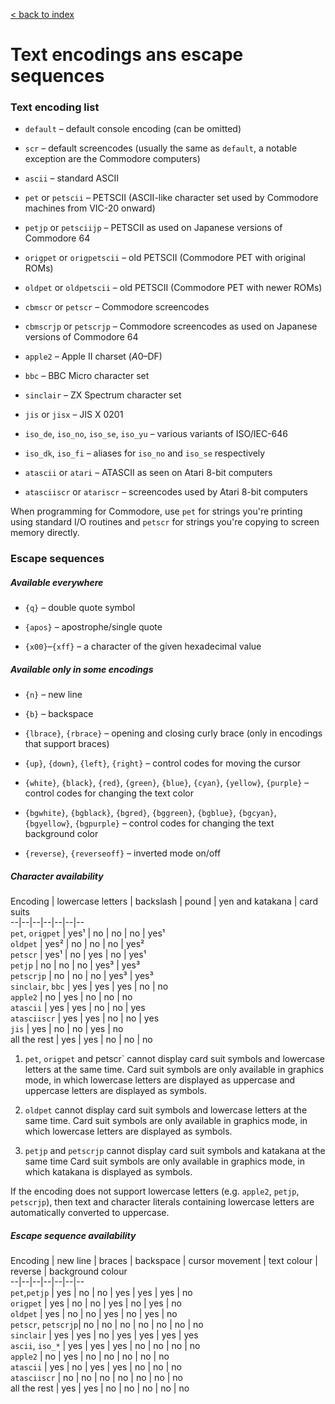 [< back to index](../doc_index.md)

# Text encodings ans escape sequences

### Text encoding list

* `default` – default console encoding (can be omitted)

* `scr` – default screencodes
(usually the same as `default`, a notable exception are the Commodore computers)

* `ascii` – standard ASCII

* `pet` or `petscii` – PETSCII (ASCII-like character set used by Commodore machines from VIC-20 onward)

* `petjp` or `petsciijp` – PETSCII as used on Japanese versions of Commodore 64

* `origpet` or `origpetscii` – old PETSCII (Commodore PET with original ROMs)

* `oldpet` or `oldpetscii` – old PETSCII (Commodore PET with newer ROMs)

* `cbmscr` or `petscr` – Commodore screencodes

* `cbmscrjp` or `petscrjp` – Commodore screencodes as used on Japanese versions of Commodore 64

* `apple2` – Apple II charset ($A0–$DF)

* `bbc` – BBC Micro character set

* `sinclair` – ZX Spectrum character set

* `jis` or `jisx` – JIS X 0201

* `iso_de`, `iso_no`, `iso_se`, `iso_yu` – various variants of ISO/IEC-646
 
* `iso_dk`, `iso_fi` – aliases for `iso_no` and `iso_se` respectively
 
* `atascii` or `atari` – ATASCII as seen on Atari 8-bit computers
 
* `atasciiscr` or `atariscr` – screencodes used by Atari 8-bit computers

When programming for Commodore,
use `pet` for strings you're printing using standard I/O routines
and `petscr` for strings you're copying to screen memory directly.

### Escape sequences

##### Available everywhere

* `{q}` – double quote symbol

* `{apos}` – apostrophe/single quote

* `{x00}`–`{xff}` – a character of the given hexadecimal value

##### Available only in some encodings

* `{n}` – new line

* `{b}` – backspace

* `{lbrace}`, `{rbrace}` – opening and closing curly brace (only in encodings that support braces)

* `{up}`, `{down}`, `{left}`, `{right}` – control codes for moving the cursor

* `{white}`, `{black}`, `{red}`, `{green}`, `{blue}`, `{cyan}`, `{yellow}`, `{purple}` – 
control codes for changing the text color

* `{bgwhite}`, `{bgblack}`, `{bgred}`, `{bggreen}`, `{bgblue}`, `{bgcyan}`, `{bgyellow}`, `{bgpurple}` – 
control codes for changing the text background color

* `{reverse}`, `{reverseoff}` – inverted mode on/off

##### Character availability

Encoding | lowercase letters | backslash | pound | yen and katakana | card suits  
--|--|--|--|--|--|--  
`pet`, `origpet`   | yes¹ | no  | no  | no   | yes¹  
`oldpet`           | yes² | no  | no  | no   | yes²  
`petscr`           | yes¹ | no  | yes | no   | yes¹  
`petjp`            | no   | no  | no  | yes³ | yes³  
`petscrjp`         | no   | no  | no  | yes³ | yes³  
`sinclair`, `bbc`  | yes  | yes | yes | no   | no  
`apple2`           | no   | yes | no  | no   | no  
`atascii`          | yes  | yes | no  | no   | yes  
`atasciiscr`       | yes  | yes | no  | no   | yes  
`jis`              | yes  | no  | no  | yes  | no  
all the rest       | yes  | yes | no  | no   | no  
  
1. `pet`, `origpet` and petscr` cannot display card suit symbols and lowercase letters at the same time.
Card suit symbols are only available in graphics mode,
in which lowercase letters are displayed as uppercase and uppercase letters are displayed as symbols. 

2.  `oldpet` cannot display card suit symbols and lowercase letters at the same time.
Card suit symbols are only available in graphics mode, in which lowercase letters are displayed as symbols. 

3. `petjp` and `petscrjp` cannot display card suit symbols and katakana at the same time
Card suit symbols are only available in graphics mode, in which katakana is displayed as symbols. 

If the encoding does not support lowercase letters (e.g. `apple2`, `petjp`, `petscrjp`),
then text and character literals containing lowercase letters are automatically converted to uppercase. 

##### Escape sequence availability

Encoding | new line | braces | backspace | cursor movement | text colour | reverse | background colour  
--|--|--|--|--|--|--  
`pet`,`petjp`       | yes | no  | no  | yes | yes | yes | no  
`origpet`           | yes | no  | no  | yes | no  | yes | no  
`oldpet`            | yes | no  | no  | yes | no  | yes | no  
`petscr`, `petscrjp`| no  | no  | no  | no  | no  | no  | no  
`sinclair`          | yes | yes | no  | yes | yes | yes | yes  
`ascii`, `iso_*`    | yes | yes | yes | no  | no  | no  | no  
`apple2`            | no  | yes | no  | no  | no  | no  | no  
`atascii`           | yes | no  | yes | yes | no  | no  | no  
`atasciiscr`        | no  | no  | no  | no  | no  | no  | no  
all the rest        | yes | yes | no  | no  | no  | no  | no
